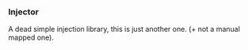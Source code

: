### Injector

A dead simple injection library, this is just another one. (+ not a manual mapped one).
